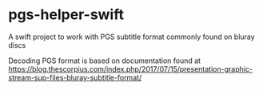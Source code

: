 # pgs-helper-swift
A swift project to work with PGS subtitle format commonly found on bluray discs

Decoding PGS format is based on documentation found at https://blog.thescorpius.com/index.php/2017/07/15/presentation-graphic-stream-sup-files-bluray-subtitle-format/

